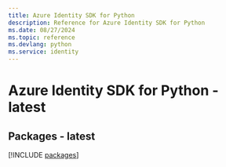 ```yaml
---
title: Azure Identity SDK for Python
description: Reference for Azure Identity SDK for Python
ms.date: 08/27/2024
ms.topic: reference
ms.devlang: python
ms.service: identity
---
```

# Azure Identity SDK for Python - latest
## Packages - latest
[!INCLUDE [packages](identity-index.md)]